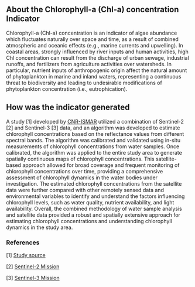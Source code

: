 ## About the Chlorophyll-a (Chl-a) concentration Indicator
Chlorophyll-a (Chl-a) concentration is an indicator of algae abundance which fluctuates naturally over space and time, as a result of combined atmospheric and oceanic effects (e.g., marine currents and upwelling). In coastal areas, strongly influenced by river inputs and human activities, high Chl concentration can result from the discharge of urban sewage, industrial runoffs, and fertilizers from agriculture activities over watersheds. In particular, nutrient inputs of anthropogenic origin affect the natural amount of phytoplankton in marine and inland waters, representing a continuous threat to biodiversity and leading to undesirable modifications of phytoplankton concentration (i.e., eutrophication).

## How was the indicator generated
A study [1] developed by [CNR-ISMAR](http://www.ismar.cnr.it/) utilized a combination of Sentinel-2 [2] and Sentinel-3 [3] data, and an algorithm was developed to estimate chlorophyll concentrations based on the reflectance values from different spectral bands. The algorithm was calibrated and validated using in-situ measurements of chlorophyll concentrations from water samples. Once calibrated, the algorithm was applied to the entire study area to generate spatially continuous maps of chlorophyll concentrations. This satellite-based approach allowed for broad coverage and frequent monitoring of chlorophyll concentrations over time, providing a comprehensive assessment of chlorophyll dynamics in the water bodies under investigation. The estimated chlorophyll concentrations from the satellite data were further compared with other remotely sensed data and environmental variables to identify and understand the factors influencing chlorophyll levels, such as water quality, nutrient availability, and light availability. Overall, the combined methodology of water sample analysis and satellite data provided a robust and spatially extensive approach for estimating chlorophyll concentrations and understanding chlorophyll dynamics in the study area.

### References
[1] [Study source](https://www.sciencedirect.com/science/article/pii/S0048969722000912)

[2] [Sentinel-2 Mission](https://sentinel.esa.int/web/sentinel/missions/sentinel-2)

[3] [Sentinel-3 Mission](https://sentinel.esa.int/web/sentinel/missions/sentinel-3)


